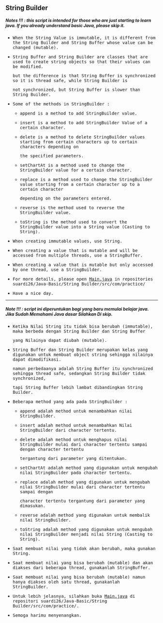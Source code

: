 ## String Builder
##### Notes !!! : this script is intended for those who are just starting to learn java. If you already understand basic Java, please skip it.

- <samp>When the String Value is immutable, it is different from the String Builder and String Buffer whose value can be changed (mutable).</samp>

- <samp>String Buffer and String Builder are classes that are used to create string objects so that their values can be modified.</samp> 

  <samp>but the difference is that String Buffer is synchronized so it is thread safe, while String Builder is</samp>
  
  <samp>not synchronized, but String Buffer is slower than String Builder. </samp>
  
- <samp>Some of the methods in StringBuilder :</samp>

     - <samp>append is a method to add StringBuilder value.</samp>
      
     - <samp>insert is a method to add StringBuilder Value of a certain character.</samp>
     
     - <samp>delete is a method to delete StringBuilder values starting from certain characters up to certain characters depending on</samp>

       <samp>the specified parameters.</samp>
     
     - <samp>setChartAt is a method used to change the StringBuilder value for a certain character.</samp>
     
     - <samp>replace is a method used to change the StringBuilder value starting from a certain character up to a certain character</samp> 
      
       <samp>depending on the parameters entered.</samp>

     - <samp>reverse is the method used to reverse the StringBuilder value.</samp>

     - <samp>toString is the method used to convert the StringBuilder value into a String value (Casting to String).</samp>

- <samp>When creating immutable values, use String.</samp>

- <samp>When creating a value that is mutable and will be accessed from multiple threads, use a StringBuffer.</samp>

- <samp>When creating a value that is mutable but only accessed by one thread, use a StringBuilder.</samp>

- <samp>For more details, please open [Main.java](https://github.com/suardi26/Java-Basic/blob/main/String%20Builder/src/com/practice/Main.java) in repositories suardi26/Java-Basic/String Builder/src/com/practice/</samp>

- <samp>Have a nice day.</samp>

---

##### Note !!! : script ini diperuntukan bagi yang baru memulai belajar java. Jika Sudah Memahami Java dasar Silahkan Di skip.

-  <samp>Ketika Nilai String itu tidak bisa berubah (immutable), maka berbeda dengan String Builder dan String Buffer</samp> 
  
   <samp>yang Nilainya dapat diubah (mutable).</samp>

-  <samp>String Buffer dan String Builder merupakan kelas yang digunakan untuk membuat object string sehingga nilainya dapat dimodifikasi.</samp> 
 
   <samp>namun perbedaanya adalah String Buffer itu synchronized sehingga thread safe, sedangkan String Builder tidak synchronized,</samp> 
  
   <samp>tapi String Buffer lebih lambat dibandingkan String Builder.</samp>
  
-  <samp>Beberapa method yang ada pada StringBuilder :</samp>

    -  <samp>append adalah method untuk menambahkan nilai StringBuilder.</samp>

    -  <samp>insert adalah method untuk menambahkan Nilai StringBuilder dari character tertentu.</samp>
    
    -  <samp>delete adalah method untuk menghapus nilai StringBuilder mulai dari character tertentu sampai dengan character tertentu</samp> 
     
       <samp>tergantung dari parameter yang ditentukan.</samp>

    -  <samp>setChartAt adalah method yang digunakan untuk mengubah nilai StringBuilder pada character tertentu.</samp>

    -  <samp>replace adalah method yang digunakan untuk mengubah nilai StringBuilder mulai dari character tertentu sampai dengan</samp>  
    
       <samp>character tertentu tergantung dari parameter yang dimasukan.</samp>
      
    -  <samp>reverse adalah method yang digunakan untuk membalik nilai StringBuilder.</samp>

    -  <samp>toString adalah method yang digunakan untuk mengubah nilai StringBuilder menjadi nilai String (Casting to String).</samp>
    
-  <samp>Saat membuat nilai yang tidak akan berubah, maka gunakan String.</samp>

-  <samp>Saat membuat nilai yang bisa berubah (mutable) dan akan diakses dari beberapa thread, gunakanlah StringBuffer.</samp>

-  <samp>Saat membuat nilai yang bisa berubah (mutable) namun hanya diakses oleh satu thread, gunakanlah StringBuilder.</samp>

-  <samp>Untuk lebih jelasnya, silahkan buka [Main.java](https://github.com/suardi26/Java-Basic/blob/main/String%20Builder/src/com/practice/Main.java) di repositori suardi26/Java-Basic/String Builder/src/com/practice/.</samp>

-  <samp>Semoga harimu menyenangkan. </samp>
